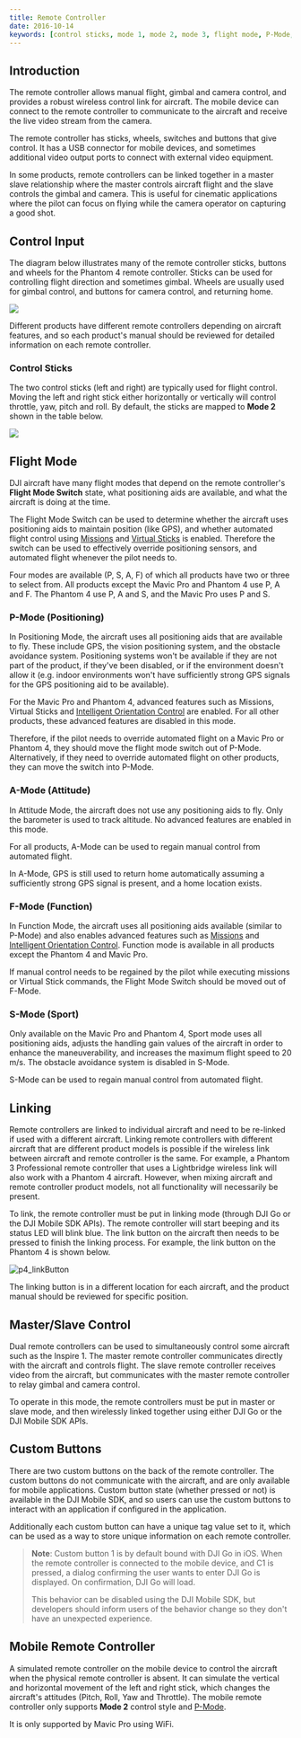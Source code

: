 ```yaml
---
title: Remote Controller
date: 2016-10-14
keywords: [control sticks, mode 1, mode 2, mode 3, flight mode, P-Mode, Positioning Mode, A-Mode, Attitude Mode, F-Mode, Function Mode, S-Mode, Sport Mode, linking, master control, slave control, custom buttons, RC, mobile remote controller, mobile RC]
---
```


## Introduction

The remote controller allows manual flight, gimbal and camera control, and provides a robust wireless control link for aircraft. The mobile device can connect to the remote controller to communicate to the aircraft and receive the live video stream from the camera.

The remote controller has sticks, wheels, switches and buttons that give control. It has a USB connector for mobile devices, and sometimes additional video output ports to connect with external video equipment.

In some products, remote controllers can be linked together in a master slave relationship where the master controls aircraft flight and the slave controls the gimbal and camera. This is useful for cinematic applications where the pilot can focus on flying while the camera operator on capturing a good shot.

## Control Input

The diagram below illustrates many of the remote controller sticks, buttons and wheels for the Phantom 4 remote controller. Sticks can be used for controlling flight direction and sometimes gimbal. Wheels are usually used for gimbal control, and buttons for camera control, and returning home.

![](../../images/product-introduction/ComponentsRemoteController.png)

Different products have different remote controllers depending on aircraft features, and so each product's manual should be reviewed for detailed information on each remote controller.

### Control Sticks

The two control sticks (left and right) are typically used for flight control. Moving the left and right stick either horizontally or vertically will control throttle, yaw, pitch and roll. By default, the sticks are mapped to **Mode 2** shown in the table below.

![](../../images/component-guide/remotecontroller-joysticks.png)

## Flight Mode

DJI aircraft have many flight modes that depend on the remote controller's **Flight Mode Switch** state, what positioning aids are available, and what the aircraft is doing at the time.

The Flight Mode Switch can be used to determine whether the aircraft uses positioning aids to maintain position (like GPS), and whether automated flight control using [Missions](./component-guide-missions.html) and [Virtual Sticks](./component-guide-flightController.html#Virtual-Sticks) is enabled. Therefore the switch can be used to effectively override positioning sensors, and automated flight whenever the pilot needs to.

Four modes are available (P, S, A, F) of which all products have two or three to select from. All products except the Mavic Pro and Phantom 4 use P, A and F. The Phantom 4 use P, A and S, and the Mavic Pro uses P and S.

### P-Mode (Positioning)

In Positioning Mode, the aircraft uses all positioning aids that are available to fly. These include GPS, the vision positioning system, and the obstacle avoidance system. Positioning systems won't be available if they are not part of the product, if they've been disabled, or if the environment doesn't allow it (e.g. indoor environments won't have sufficiently strong GPS signals for the GPS positioning aid to be available).

For the Mavic Pro and Phantom 4, advanced features such as Missions, Virtual Sticks and [Intelligent Orientation Control](./flightController_concepts.html#ioc-intelligent-orientation-control) are enabled. For all other products, these advanced features are disabled in this mode.

Therefore, if the pilot needs to override automated flight on a Mavic Pro or Phantom 4, they should move the flight mode switch out of P-Mode. Alternatively, if they need to override automated flight on other products, they can move the switch into P-Mode.

### A-Mode (Attitude)

In Attitude Mode, the aircraft does not use any positioning aids to fly. Only the barometer is used to track altitude. No advanced features are enabled in this mode.

For all products, A-Mode can be used to regain manual control from automated flight.

In A-Mode, GPS is still used to return home automatically assuming a sufficiently strong GPS signal is present, and a home location exists.

### F-Mode (Function)

In Function Mode, the aircraft uses all positioning aids available (similar to P-Mode) and also enables advanced features such as [Missions](./component-guide-missions.html) and [Intelligent Orientation Control](./flightController_concepts.html#ioc-intelligent-orientation-control). Function mode is available in all products except the Phantom 4 and Mavic Pro.

If manual control needs to be regained by the pilot while executing missions or Virtual Stick commands, the Flight Mode Switch should be moved out of F-Mode.

### S-Mode (Sport)

Only available on the Mavic Pro and Phantom 4, Sport mode uses all positioning aids, adjusts the handling gain values of the aircraft in order to enhance the maneuverability, and increases the maximum flight speed to 20 m/s. The obstacle avoidance system is disabled in S-Mode.

S-Mode can be used to regain manual control from automated flight.

## Linking

Remote controllers are linked to individual aircraft and need to be re-linked if used with a different aircraft. Linking remote controllers with different aircraft that are different product models is possible if the wireless link between aircraft and remote controller is the same. For example, a Phantom 3 Professional remote controller that uses a Lightbridge wireless link will also work with a Phantom 4 aircraft. However, when mixing aircraft and remote controller product models, not all functionality will necessarily be present.

To link, the remote controller must be put in linking mode (through DJI Go or the DJI Mobile SDK APIs). The remote controller will start beeping and its status LED will blink blue. The link button on the aircraft then needs to be pressed to finish the linking process. For example, the link button on the Phantom 4 is shown below.

![p4_linkButton](../../images/component-guide/p4_linkButton.png)

The linking button is in a different location for each aircraft, and the product manual should be reviewed for specific position.

## Master/Slave Control

Dual remote controllers can be used to simultaneously control some aircraft such as the Inspire 1. The master remote controller communicates directly with the aircraft and controls flight. The slave remote controller receives video from the aircraft, but communicates with the master remote controller to relay gimbal and camera control.

To operate in this mode, the remote controllers must be put in master or slave mode, and then wirelessly linked together using either DJI Go or the DJI Mobile SDK APIs. 

## Custom Buttons

There are two custom buttons on the back of the remote controller. The custom buttons do not communicate with the aircraft, and are only available for mobile applications. Custom button state (whether pressed or not) is available in the DJI Mobile SDK, and so users can use the custom buttons to interact with an application if configured in the application.

Additionally each custom button can have a unique tag value set to it, which can be used as a way to store unique information on each remote controller.

> **Note**: Custom button 1 is by default bound with DJI Go in iOS. When the remote controller is connected to the mobile device, and C1 is pressed, a dialog confirming the user wants to enter DJI Go is displayed. On confirmation, DJI Go will load.
> 
> This behavior can be disabled using the DJI Mobile SDK, but developers should inform users of the behavior change so they don't have an unexpected experience.

## Mobile Remote Controller

A simulated remote controller on the mobile device to control the aircraft when the physical remote controller is absent. It can simulate the vertical and horizontal movement of the left and right stick, which changes the aircraft's attitudes (Pitch, Roll, Yaw and Throttle). The mobile remote controller only supports **Mode 2** control style and [P-Mode](#P-Mode-Positioning). 

It is only supported by Mavic Pro using WiFi.
